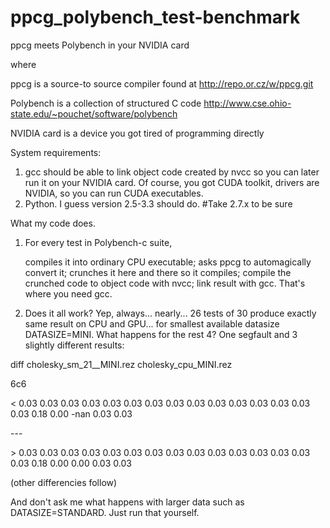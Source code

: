 ppcg_polybench_test-benchmark
=============================

ppcg meets Polybench in your NVIDIA card

where 

 ppcg is a source-to source compiler found at http://repo.or.cz/w/ppcg.git

 Polybench is a collection of structured C code    http://www.cse.ohio-state.edu/~pouchet/software/polybench
 
 NVIDIA card is a device you got tired of programming directly
 
System requirements:
 1. gcc should be able to link object code created by nvcc so you can later run it on your NVIDIA card. Of course, you got CUDA toolkit, drivers are NVIDIA, so you can run CUDA executables.
 2. Python. I guess version 2.5-3.3 should do. #Take 2.7.x to be sure
 
What my code does.

1) For every test in Polybench-c suite,

    compiles it into ordinary CPU executable;
    asks ppcg to automagically convert it;
    crunches it here and there so it compiles;
    compile the crunched code to object code with nvcc;
    link result with gcc. That's where you need gcc.
    
2) Does it all work? Yep, always... nearly... 26 tests of 30 produce exactly same result on CPU and GPU... for smallest available datasize DATASIZE=MINI. What happens for the rest 4? One segfault and 3 slightly different results:

  diff cholesky_sm_21__MINI.rez cholesky_cpu_MINI.rez 

  6c6

  \< 0.03 0.03 0.03 0.03 0.03 0.03 0.03 0.03 0.03 0.03 0.03 0.03 0.03 0.03 0.03 0.18 0.00 -nan 0.03 0.03 

  \-\-\-

  \> 0.03 0.03 0.03 0.03 0.03 0.03 0.03 0.03 0.03 0.03 0.03 0.03 0.03 0.03 0.03 0.18 0.00 0.00 0.03 0.03

(other differencies follow)

And don't ask me what happens with larger data such as DATASIZE=STANDARD. Just run that yourself.
